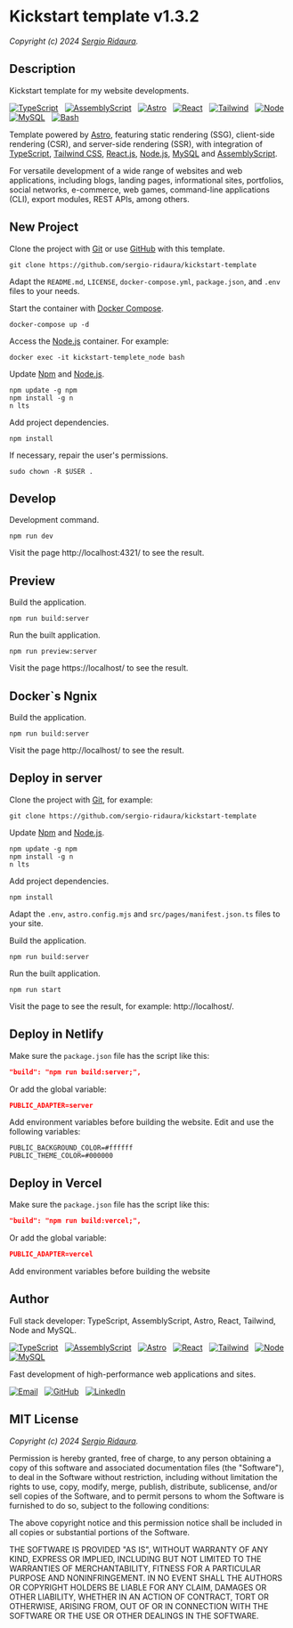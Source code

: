 # Kickstart template v1.3.2

_Copyright (c) 2024 [Sergio Ridaura](https://github.com/sergio-ridaura)._

## Description

Kickstart template for my website developments.

[![TypeScript](https://img.shields.io/badge/TypeScript-0078D4?style=for-the-badge&logo=typescript&logoColor=white)](https://www.typescriptlang.org/) &nbsp; [![AssemblyScript](https://img.shields.io/badge/assemblyscript-0078D4.svg?style=for-the-badge&logo=assemblyscript&logoColor=white)](https://www.assemblyscript.org/) &nbsp; [![Astro](https://img.shields.io/badge/astro-%232C2052.svg?style=for-the-badge&logo=astro&logoColor=white)](https://astro.build/) &nbsp; [![React](https://img.shields.io/badge/react-333333.svg?style=for-the-badge&logo=react&logoColor=white)](https://es.react.dev/) &nbsp; [![Tailwind](https://img.shields.io/badge/tailwind-%2338B2AC.svg?style=for-the-badge&logo=tailwind-css&logoColor=white)](https://tailwindcss.com/) &nbsp; [![Node](https://img.shields.io/badge/node-6DA55F?style=for-the-badge&logo=node.js&logoColor=white)](https://nodejs.org/) &nbsp; [![MySQL](https://img.shields.io/badge/mysql-4479A1.svg?style=for-the-badge&logo=mysql&logoColor=white)](https://www.mysql.com/) &nbsp; [![Bash](https://img.shields.io/badge/bash-333333.svg?style=for-the-badge&logo=gnu-bash&logoColor=white)](https://www.gnu.org/software/bash/)

Template powered by [Astro](https://astro.build/), featuring static rendering (SSG), client-side rendering (CSR), and server-side rendering (SSR), with integration of [TypeScript](https://www.typescriptlang.org/), [Tailwind CSS](https://tailwindcss.com/), [React.js](https://es.react.dev/), [Node.js](https://nodejs.org/), [MySQL](https://www.mysql.com/) and [AssemblyScript](https://www.assemblyscript.org/).

For versatile development of a wide range of websites and web applications, including blogs, landing pages, informational sites, portfolios, social networks, e-commerce, web games, command-line applications (CLI), export modules, REST APIs, among others.

## New Project

Clone the project with [Git](https://git-scm.com/) or use [GitHub](https://github.com/) with this template.

```code
git clone https://github.com/sergio-ridaura/kickstart-template
```

Adapt the `README.md`, `LICENSE`, `docker-compose.yml`, `package.json`, and `.env` files to your needs.

Start the container with [Docker Compose](https://docs.docker.com/compose/).

```code
docker-compose up -d
```

Access the [Node.js](https://nodejs.org/) container. For example:

```code
docker exec -it kickstart-templete_node bash
```

Update [Npm](https://www.npmjs.com/) and [Node.js](https://nodejs.org/).

```code
npm update -g npm
npm install -g n
n lts
```

Add project dependencies.

```code
npm install
```

If necessary, repair the user's permissions.

```console
sudo chown -R $USER .
```

## Develop

Development command.

```console
npm run dev
```

Visit the page http://localhost:4321/ to see the result.

## Preview

Build the application.

```console
npm run build:server
```

Run the built application.

```console
npm run preview:server
```

Visit the page https://localhost/ to see the result.

## Docker`s Ngnix

Build the application.

```console
npm run build:server
```

Visit the page http://localhost/ to see the result.

## Deploy in server

Clone the project with [Git](https://git-scm.com/), for example:

```code
git clone https://github.com/sergio-ridaura/kickstart-template
```

Update [Npm](https://www.npmjs.com/) and [Node.js](https://nodejs.org/).

```code
npm update -g npm
npm install -g n
n lts
```

Add project dependencies.

```code
npm install
```

Adapt the `.env`, `astro.config.mjs` and `src/pages/manifest.json.ts` files to your site.

Build the application.

```console
npm run build:server
```

Run the built application.

```console
npm run start
```

Visit the page to see the result, for example: http://localhost/.

## Deploy in Netlify

Make sure the `package.json` file has the script like this:

```json
"build": "npm run build:server;",
```

Or add the global variable:

```json
PUBLIC_ADAPTER=server
```

Add environment variables before building the website. Edit and use the following variables:

```console
PUBLIC_BACKGROUND_COLOR=#ffffff
PUBLIC_THEME_COLOR=#000000
```

## Deploy in Vercel

Make sure the `package.json` file has the script like this:

```json
"build": "npm run build:vercel;",
```

Or add the global variable:

```json
PUBLIC_ADAPTER=vercel
```

Add environment variables before building the website

## Author

Full stack developer: TypeScript, AssemblyScript, Astro, React, Tailwind, Node and MySQL.

[![TypeScript](https://img.shields.io/badge/TypeScript-0078D4?style=for-the-badge&logo=typescript&logoColor=white)](https://www.typescriptlang.org/) &nbsp; [![AssemblyScript](https://img.shields.io/badge/assemblyscript-0078D4.svg?style=for-the-badge&logo=assemblyscript&logoColor=white)](https://www.assemblyscript.org/) &nbsp; [![Astro](https://img.shields.io/badge/astro-%232C2052.svg?style=for-the-badge&logo=astro&logoColor=white)](https://astro.build/) &nbsp; [![React](https://img.shields.io/badge/react-333333.svg?style=for-the-badge&logo=react&logoColor=white)](https://es.react.dev/) &nbsp; [![Tailwind](https://img.shields.io/badge/tailwind-%2338B2AC.svg?style=for-the-badge&logo=tailwind-css&logoColor=white)](https://tailwindcss.com/) &nbsp; [![Node](https://img.shields.io/badge/node-6DA55F?style=for-the-badge&logo=node.js&logoColor=white)](https://nodejs.org/) &nbsp; [![MySQL](https://img.shields.io/badge/mysql-4479A1.svg?style=for-the-badge&logo=mysql&logoColor=white)](https://www.mysql.com/)

Fast development of high-performance web applications and sites.

[![Email](https://img.shields.io/badge/Email-0078D4?style=for-the-badge&logo=microsoft-outlook&logoColor=white)](mailto:sergio.ridaura@outlook.com) &nbsp; [![GitHub](https://img.shields.io/static/v1?style=for-the-badge&message=GitHub&color=181717&logo=GitHub&logoColor=FFFFFF&label=)](https://github.com/sergio-ridaura) &nbsp; [![LinkedIn](https://img.shields.io/badge/LinkedIn-0077B5?style=for-the-badge&logo=linkedin&logoColor=white)](https://www.linkedin.com/in/sergio-ridaura/)

## MIT License

_Copyright (c) 2024 [Sergio Ridaura](https://github.com/sergio-ridaura)._

Permission is hereby granted, free of charge, to any person obtaining a copy of this software and associated documentation files (the "Software"), to deal in the Software without restriction, including without limitation the rights to use, copy, modify, merge, publish, distribute, sublicense, and/or sell copies of the Software, and to permit persons to whom the Software is furnished to do so, subject to the following conditions:

The above copyright notice and this permission notice shall be included in all copies or substantial portions of the Software.

THE SOFTWARE IS PROVIDED "AS IS", WITHOUT WARRANTY OF ANY KIND, EXPRESS OR IMPLIED, INCLUDING BUT NOT LIMITED TO THE WARRANTIES OF MERCHANTABILITY, FITNESS FOR A PARTICULAR PURPOSE AND NONINFRINGEMENT. IN NO EVENT SHALL THE AUTHORS OR COPYRIGHT HOLDERS BE LIABLE FOR ANY CLAIM, DAMAGES OR OTHER LIABILITY, WHETHER IN AN ACTION OF CONTRACT, TORT OR OTHERWISE, ARISING FROM, OUT OF OR IN CONNECTION WITH THE SOFTWARE OR THE USE OR OTHER DEALINGS IN THE SOFTWARE.
